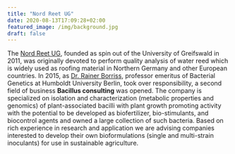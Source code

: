 ```yaml
---
title: "Nord Reet UG"
date: 2020-08-13T17:09:28+02:00
featured_image: /img/background.jpg
draft: false
---
```


The [Nord Reet UG](https://www.nordreet.de/), founded as spin out of the University of Greifswald in
2011, was originally devoted to perform quality analysis of water reed which is widely used as roofing
material in Northern Germany and other European countries. In 2015, as [Dr. Rainer Borriss](https://www.researchgate.net/profile/Rainer_Borriss),
professor emeritus of Bacterial Genetics at Humboldt University Berlin, took over responsibility, 
a second field of business **Bacillus consulting** was opened. The company is specialized on isolation and
characterization (metabolic properties and genomics) of plant-associated bacilli with plant growth
promoting activity with the potential to be developed as biofertilizer, bio-stimulants, and biocontrol
agents and owned a large collection of such bacteria. Based on rich experience in research and
application we are advising companies interested to develop their own bioformulations (single and
multi-strain inoculants) for use in sustainable agriculture.